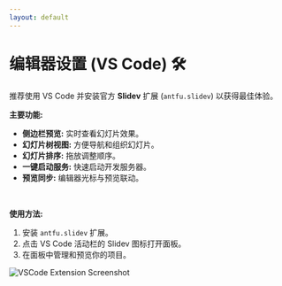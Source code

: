 ```yaml
---
layout: default
---
```


# 编辑器设置 (VS Code) 🛠️

推荐使用 VS Code 并安装官方 **Slidev** 扩展 (`antfu.slidev`) 以获得最佳体验。

**主要功能:**

-   **侧边栏预览:** 实时查看幻灯片效果。
-   **幻灯片树视图:** 方便导航和组织幻灯片。
-   **幻灯片排序:** 拖放调整顺序。
-   **一键启动服务:** 快速启动开发服务器。
-   **预览同步:** 编辑器光标与预览联动。

<br>

**使用方法:**

1.  安装 `antfu.slidev` 扩展。
2.  点击 VS Code 活动栏的 Slidev 图标打开面板。
3.  在面板中管理和预览你的项目。

<img src="https://github.com/slidevjs/docs/blob/main/screenshots/vscode-extension.png?raw=true" alt="VSCode Extension Screenshot" class="w-1/2 mx-auto" />
